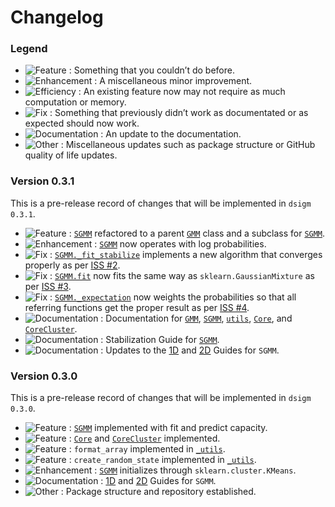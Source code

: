 # Changelog

### Legend

- ![Feature](https://img.shields.io/badge/-Feature-blueviolet) : Something that you couldn’t do before.
- ![Enhancement](https://img.shields.io/badge/-Enhancement-purple) : A miscellaneous minor improvement.
- ![Efficiency](https://img.shields.io/badge/-Efficiency-indigo) : An existing feature now may not require as much computation or memory.
- ![Fix](https://img.shields.io/badge/-Fix-red) : Something that previously didn’t work as documentated or as expected should now work.
- ![Documentation](https://img.shields.io/badge/-Documentation-blue) : An update to the documentation.
- ![Other](https://img.shields.io/badge/-Other-lightgrey) : Miscellaneous updates such as package structure or GitHub quality of life updates.

### Version 0.3.1
This is a pre-release record of changes that will be implemented in `dsigm 0.3.1`.

- ![Feature](https://img.shields.io/badge/-Feature-blueviolet) : [`SGMM`](https://github.com/paradoxysm/dsigm/blob/master/dsigm/mixture/_sgmm.py) refactored to a parent [`GMM`](https://github.com/paradoxysm/dsigm/blob/master/dsigm/mixture/_gmm.py) class and a subclass for [`SGMM`](https://github.com/paradoxysm/dsigm/blob/master/dsigm/mixture/_sgmm.py).
- ![Enhancement](https://img.shields.io/badge/-Enhancement-purple) : [`SGMM`](https://github.com/paradoxysm/dsigm/blob/master/dsigm/mixture/_sgmm.py) now operates with log probabilities.
- ![Fix](https://img.shields.io/badge/-Fix-red) : [`SGMM._fit_stabilize`](https://github.com/paradoxysm/dsigm/blob/master/dsigm/mixture/_sgmm.py) implements a new algorithm that converges properly as per [ISS #2](https://github.com/paradoxysm/dsigm/issues/2).
- ![Fix](https://img.shields.io/badge/-Fix-red) : [`SGMM.fit`](https://github.com/paradoxysm/dsigm/blob/master/dsigm/mixture/_sgmm.py) now fits the same way as `sklearn.GaussianMixture` as per [ISS #3](https://github.com/paradoxysm/dsigm/issues/6).
- ![Fix](https://img.shields.io/badge/-Fix-red) : [`SGMM._expectation`](https://github.com/paradoxysm/dsigm/blob/master/dsigm/mixture/_sgmm.py) now weights the probabilities so that all referring functions get the proper result as per [ISS #4](https://github.com/paradoxysm/dsigm/issues/4).
- ![Documentation](https://img.shields.io/badge/-Documentation-blue) : Documentation for [`GMM`](https://github.com/paradoxysm/dsigm/blob/master/doc/pydoc/GMM.md), [`SGMM`](https://github.com/paradoxysm/dsigm/blob/master/doc/pydoc/SGMM.md), [`utils`](https://github.com/paradoxysm/dsigm/blob/master/doc/pydoc/utils.md), [`Core`](https://github.com/paradoxysm/dsigm/blob/master/doc/pydoc/Core.md), and [`CoreCluster`](https://github.com/paradoxysm/dsigm/blob/master/doc/pydoc/CoreCluster.md).
- ![Documentation](https://img.shields.io/badge/-Documentation-blue) : Stabilization Guide for [`SGMM`](https://github.com/paradoxysm/dsigm/blob/master/doc/guides/stabilization_analysis.ipynb).
- ![Documentation](https://img.shields.io/badge/-Documentation-blue) : Updates to the [1D](https://github.com/paradoxysm/dsigm/blob/master/doc/guides/SGMM_1D.ipynb) and [2D](https://github.com/paradoxysm/dsigm/blob/master/doc/guides/SGMM_2D.ipynb) Guides for `SGMM`.

### Version 0.3.0
This is a pre-release record of changes that will be implemented in `dsigm 0.3.0`.

- ![Feature](https://img.shields.io/badge/-Feature-blueviolet) : [`SGMM`](https://github.com/paradoxysm/dsigm/blob/master/dsigm/mixture/_sgmm.py) implemented with fit and predict capacity.
- ![Feature](https://img.shields.io/badge/-Feature-blueviolet) : [`Core`](https://github.com/paradoxysm/dsigm/blob/master/dsigm/_core.py) and [`CoreCluster`](https://github.com/paradoxysm/dsigm/blob/master/dsigm/_core.py) implemented.
- ![Feature](https://img.shields.io/badge/-Feature-blueviolet) : `format_array` implemented in [`_utils`](https://github.com/paradoxysm/dsigm/blob/master/dsigm/_utils.py).
- ![Feature](https://img.shields.io/badge/-Feature-blueviolet) : `create_random_state` implemented in [`_utils`](https://github.com/paradoxysm/dsigm/blob/master/dsigm/_utils.py).
- ![Enhancement](https://img.shields.io/badge/-Enhancement-purple) : [`SGMM`](https://github.com/paradoxysm/dsigm/blob/master/dsigm/mixture/_sgmm.py) initializes through `sklearn.cluster.KMeans`.
- ![Documentation](https://img.shields.io/badge/-Documentation-blue) : [1D](https://github.com/paradoxysm/dsigm/blob/master/doc/guides/SGMM_1D.ipynb) and [2D](https://github.com/paradoxysm/dsigm/blob/master/doc/guides/SGMM_2D.ipynb) Guides for `SGMM`.
- ![Other](https://img.shields.io/badge/-Other-lightgrey) : Package structure and repository established.
